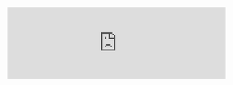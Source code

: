 <iframe width="100%" height="166" scrolling="no" frameborder="no" allow="autoplay"
    src="https://w.soundcloud.com/player/?url=https%3A//api.soundcloud.com/tracks/1112246506&auto_play=true&hide_related=false&show_comments=true&show_user=true&show_reposts=false&show_teaser=true&visual=true"></iframe>
